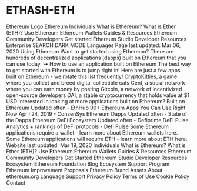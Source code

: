 # ETHASH-ETH
Ethereum Logo Ethereum Individuals What is Ethereum? What is Ether (ETH)? Use Ethereum Ethereum Wallets Guides &amp; Resources Ethereum Community Developers Get started Ethereum Studio Developer Resources Enterprise SEARCH DARK MODE Languages Page last updated: Mar 06, 2020  Using Ethereum Want to get started using Ethereum? There are hundreds of decentralized applications (dapps) built on Ethereum that you can use today.  ↳ How to use an application built on Ethereum The best way to get started with Ethereum is to jump right in!  Here are just a few apps built on Ethereum - we rotate this list frequently!  CryptoKitties, a game where you collect and breed digital collectible cats Cent, a social network where you can earn money by posting Gitcoin, a network of incentivized open-source developers DAI, a stable cryptocurrency that holds value at $1 USD Interested in looking at more applications built on Ethereum?  Built on Ethereum Updated often - EthHub 90+ Ethereum Apps You Can Use Right Now April 24, 2019 - ConsenSys Ethereum Dapps Updated often - State of the Dapps Ethereum DeFi Ecosystem Updated often - Defiprime DeFi Pulse Analytics + rankings of DeFi protocols - Defi Pulse Some Ethereum applications require a wallet - learn more about Ethereum wallets here.  Some Ethereum applications will require ETH - learn more about ETH here.  Website last updated: Mar 19, 2020  Individuals What is Ethereum? What is Ether (ETH)? Use Ethereum Ethereum Wallets Guides &amp; Resources Ethereum Community Developers Get Started Ethereum Studio  Developer Resources Ecosystem Ethereum Foundation Blog  Ecosystem Support Program  Ethereum Improvement Proposals  Ethereum Brand Assets About ethereum.org Language Support Privacy Policy Terms of Use Cookie Policy Contact 

